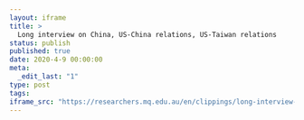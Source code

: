 ```yaml
---
layout: iframe
title: >
  Long interview on China, US-China relations, US-Taiwan relations
status: publish
published: true
date: 2020-4-9 00:00:00
meta:
  _edit_last: "1"
type: post
tags:
iframe_src: "https://researchers.mq.edu.au/en/clippings/long-interview-on-china-us-china-relations-us-taiwan-relations"
---
```

        